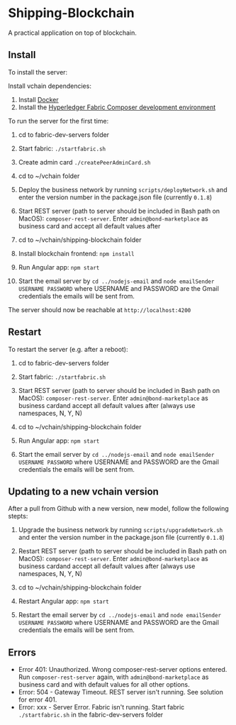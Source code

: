 # Shipping-Blockchain

A practical application on top of blockchain.


## Install

To install the server:

Install vchain dependencies:

1. Install [Docker](https://www.docker.com/community-edition)
2. Install the [Hyperledger Fabric Composer development environment](https://hyperledger.github.io/composer/latest/installing/development-tools.html) 

To run the server for the first time:

1. cd to fabric-dev-servers folder

2. Start fabric: ```./startfabric.sh``` 

3. Create admin card ```./createPeerAdminCard.sh``` 

4. cd to ~/vchain folder

5. Deploy the business network by running ```scripts/deployNetwork.sh``` and enter the version number in the package.json file (currently ```0.1.8```)

6. Start REST server (path to server should be included in Bash path on MacOS): ```composer-rest-server```. Enter ```admin@bond-marketplace``` as business card and accept all default values after

7. cd to ~/vchain/shipping-blockchain folder

8. Install blockchain frontend: ```npm install```

9. Run Angular app: ```npm start```

10. Start the email server by ```cd ../nodejs-email``` and ```node emailSender USERNAME PASSWORD``` where USERNAME and PASSWORD are the Gmail credentials the emails will be sent from.

The server should now be reachable at ```http://localhost:4200```

## Restart

To restart the server (e.g. after a reboot):

1. cd to fabric-dev-servers folder

2. Start fabric: ```./startfabric.sh``` 

3. Start REST server (path to server should be included in Bash path on MacOS): ```composer-rest-server```. Enter ```admin@bond-marketplace``` as business cardand accept all default values after (always use namespaces, N, Y, N)

4. cd to ~/vchain/shipping-blockchain folder

5. Run Angular app: ```npm start```

6. Start the email server by ```cd ../nodejs-email``` and ```node emailSender USERNAME PASSWORD``` where USERNAME and PASSWORD are the Gmail credentials the emails will be sent from.

## Updating to a new vchain version
After a pull from Github with a new version, new model, follow the following stepts:

1. Upgrade the business network by running ```scripts/upgradeNetwork.sh``` and enter the version number in the package.json file (currently ```0.1.8```)

2. Restart REST server (path to server should be included in Bash path on MacOS): ```composer-rest-server```. Enter ```admin@bond-marketplace``` as business cardand accept all default values after (always use namespaces, N, Y, N)

4. cd to ~/vchain/shipping-blockchain folder

5. Restart Angular app: ```npm start```

6. Restart the email server by ```cd ../nodejs-email``` and ```node emailSender USERNAME PASSWORD``` where USERNAME and PASSWORD are the Gmail credentials the emails will be sent from.

## Errors
- Error 401: Unauthorized. Wrong composer-rest-server options entered. Run ```composer-rest-server``` again, with ```admin@bond-marketplace``` as business card and with default values for all other options.
- Error: 504 - Gateway Timeout. REST server isn't running. See solution for error 401.
- Error: xxx - Server Error. Fabric isn't running. Start fabric ```./startfabric.sh``` in the fabric-dev-servers folder